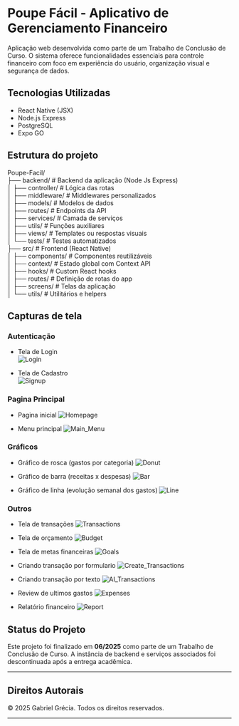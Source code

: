 # Poupe Fácil - Aplicativo de Gerenciamento Financeiro

Aplicação web desenvolvida como parte de um Trabalho de Conclusão de Curso. O sistema oferece funcionalidades essenciais para controle financeiro com foco em experiência do usuário, organização visual e segurança de dados.

## Tecnologias Utilizadas

- React Native (JSX)
- Node.js Express
- PostgreSQL
- Expo GO

## Estrutura do projeto

Poupe-Facil/<br>
├── backend/ # Backend da aplicação (Node Js Express)<br>
│ ├── controller/ # Lógica das rotas<br>
│ ├── middleware/ # Middlewares personalizados<br>
│ ├── models/ # Modelos de dados<br>
│ ├── routes/ # Endpoints da API<br>
│ ├── services/ # Camada de serviços<br>
│ ├── utils/ # Funções auxiliares<br>
│ ├── views/ # Templates ou respostas visuais<br>
│ └── tests/ # Testes automatizados<br>
├── src/ # Frontend (React Native)<br>
│ ├── components/ # Componentes reutilizáveis<br>
│ ├── context/ # Estado global com Context API<br>
│ ├── hooks/ # Custom React hooks<br>
│ ├── routes/ # Definição de rotas do app<br>
│ ├── screens/ # Telas da aplicação<br>
│ └── utils/ # Utilitários e helpers


## Capturas de tela

### Autenticação

- Tela de Login  
  ![Login](./screenshots/login.png)

- Tela de Cadastro  
  ![Signup](./screenshots/signup.png)

### Pagina Principal

- Pagina inicial
  ![Homepage](./screenshots/homepage.png)

- Menu principal
  ![Main_Menu](./screenshots/main_menu.png)

### Gráficos

- Gráfico de rosca (gastos por categoria)
  ![Donut](./screenshots/donut_chart.png)

- Gráfico de barra (receitas x despesas)
  ![Bar](./screenshots/bar_chart.png)

- Gráfico de linha (evolução semanal dos gastos)
  ![Line](./screenshots/line_chart.png)

### Outros

- Tela de transações 
  ![Transactions](./screenshots/transactions.png)

- Tela de orçamento 
  ![Budget](./screenshots/budget.png)

- Tela de metas financeiras 
  ![Goals](./screenshots/goals.png)

- Criando transação por formulario
  ![Create_Transactions](./screenshots/creating_transaction.png)

- Criando transação por texto
  ![AI_Transactions](./screenshots/creating_transaction_AI.png)

- Review de ultimos gastos
  ![Expenses](./screenshots/expenses_review.png)

- Relatório financeiro
  ![Report](./screenshots/financial_report.png)

## Status do Projeto

Este projeto foi finalizado em **06/2025** como parte de um Trabalho de Conclusão de Curso. A instância de backend e serviços associados foi descontinuada após a entrega acadêmica.

---

## Direitos Autorais

© 2025 Gabriel Grécia. Todos os direitos reservados.

---
